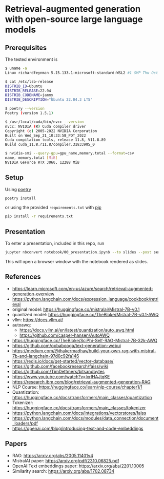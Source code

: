 # Retrieval-augmented generation with open-source large language models

## Prerequisites

The tested environment is

```bash
$ uname -a
Linux richardfeynman 5.15.133.1-microsoft-standard-WSL2 #1 SMP Thu Oct 5 21:02:42 UTC 2023 x86_64 x86_64 x86_64 GNU/Linux
```

```bash
$ cat /etc/lsb-release
DISTRIB_ID=Ubuntu
DISTRIB_RELEASE=22.04
DISTRIB_CODENAME=jammy
DISTRIB_DESCRIPTION="Ubuntu 22.04.3 LTS"
```

```bash
$ poetry --version
Poetry (version 1.5.1)
```

```bash
$ /usr/local/cuda/bin/nvcc --version
nvcc: NVIDIA (R) Cuda compiler driver
Copyright (c) 2005-2022 NVIDIA Corporation
Built on Wed_Sep_21_10:33:58_PDT_2022
Cuda compilation tools, release 11.8, V11.8.89
Build cuda_11.8.r11.8/compiler.31833905_0
```

```bash
$ nvidia-smi --query-gpu=gpu_name,memory.total --format=csv
name, memory.total [MiB]
NVIDIA GeForce RTX 3060, 12288 MiB
```

## Setup

Using [poetry](https://python-poetry.org/)

```bash
poetry install
```

or using the provided `requirements.txt` with [pip](https://pip.pypa.io/en/stable/)

```bash
pip install -r requirements.txt
```

## Presentation

To enter a presentation, included in this repo, run

```bash
jupyter nbconvert notebook/00_presentation.ipynb --to slides --post serve
```

This will open a browser window with the notebook rendered as slides.

## References

- <https://learn.microsoft.com/en-us/azure/search/retrieval-augmented-generation-overview>
- <https://python.langchain.com/docs/expression_language/cookbook/retrieval>
- original model: <https://huggingface.co/mistralai/Mistral-7B-v0.1>
- quantized model: <https://huggingface.co/TheBloke/Mistral-7B-v0.1-AWQ>
- vllm: <https://docs.vllm.ai/>
- autoawq:
  - <https://docs.vllm.ai/en/latest/quantization/auto_awq.html>
  - <https://github.com/casper-hansen/AutoAWQ>
- <https://huggingface.co/TheBloke/SciPhi-Self-RAG-Mistral-7B-32k-AWQ>
- <https://github.com/oobabooga/text-generation-webui>
- <https://medium.com/@thakermadhav/build-your-own-rag-with-mistral-7b-and-langchain-97d0c92fa146>
- <https://redis.io/docs/get-started/vector-database/>
- <https://github.com/facebookresearch/faiss/wiki>
- <https://github.com/TimDettmers/bitsandbytes>
- <https://www.youtube.com/watch?v=IxrlHAJtqKE>
- <https://research.ibm.com/blog/retrieval-augmented-generation-RAG>
- NLP Course: <https://huggingface.co/learn/nlp-course/chapter1/1>
- Quantization: <https://huggingface.co/docs/transformers/main_classes/quantization>
- Tokenizer: <https://huggingface.co/docs/transformers/main_classes/tokenizer>
- <https://python.langchain.com/docs/integrations/vectorstores/faiss>
- <https://python.langchain.com/docs/modules/data_connection/document_loaders/pdf>
- <https://openai.com/blog/introducing-text-and-code-embeddings>

## Papers

- RAG: <https://arxiv.org/abs/2005.11401v4>
- MistralAI paper: <https://arxiv.org/pdf/2310.06825.pdf>
- OpenAI Text embeddings paper: <https://arxiv.org/abs/2201.10005>
- Similarity search: <https://arxiv.org/abs/1702.08734>
